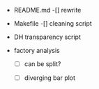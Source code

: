 - README.md
    -[] rewrite

- Makefile
    -[] cleaning script

- DH transparency script

- factory analysis
  -[ ] can be split? 
  -[ ] diverging bar plot
  